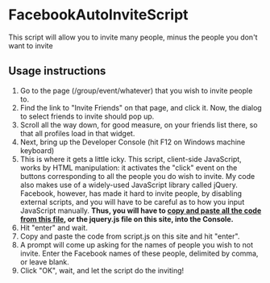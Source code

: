 # FacebookAutoInviteScript
This script will allow you to invite many people, minus the people you don't want to invite

## Usage instructions

1. Go to the page (/group/event/whatever) that you wish to invite people to. 
2. Find the link to "Invite Friends" on that page, and click it. Now, the dialog to select friends to invite should pop up. 
3. Scroll all the way down, for good measure, on your friends list there, so that all profiles load in that widget. 
4. Next, bring up the Developer Console (hit F12 on Windows machine keyboard)
5. This is where it gets a little icky. This script, client-side JavaScript, works by HTML manipulation: it activates the "click" event on the buttons corresponding to all the people you do wish to invite. My code also makes use of a widely-used JavaScript library called jQuery. Facebook, however, has made it hard to invite people, by disabling external scripts, and you will have to be careful as to how you input JavaScript manually. **Thus, you will have to [copy and paste all the code from this file][1], or the jquery.js file on this site, into the Console.**
6. Hit "enter" and wait.
7. Copy and paste the code from script.js on this site and hit "enter". 
8. A prompt will come up asking for the names of people you wish to not invite. Enter the Facebook names of these people, delimited by comma, or leave blank.
9. Click "OK", wait, and let the script do the inviting!


[1]: http://code.jquery.com/jquery-latest.min.js

